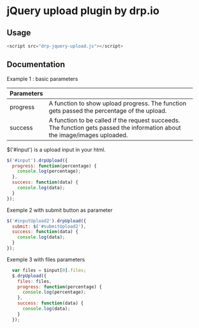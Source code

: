 jQuery upload plugin by drp.io
==============================

## Usage
```javascript
<script src="drp-jquery-upload.js"></script>
```

## Documentation
Example 1 : basic parameters

| Parameters    |              |
| ------------- |:-------------|
| progress      | A function to show upload progress. The function gets passed the percentage of the upload.
| success       | A function to be called if the request succeeds. The function gets passed the information about the image/images uploaded.

$('#input') is a upload input in your html.

```javascript
$('#input').drpUpload({
  progress: function(percentage) {
    console.log(percentage);
  },
  success: function(data) {
    console.log(data);
  }
});
```
Exemple 2 with submit button as parameter
```javascript
$('#inputUpload2').drpUpload({
  submit: $('#submitUpload2'),
  success: function(data) {
    console.log(data);
  }
});
```
Exemple 3 with files parameters
```javascript
  var files = $input[0].files;
  $.drpUpload({
    files: files,
    progress: function(percentage) {
      console.log(percentage);
    },
    success: function(data) {
      console.log(data);
    }
  });
```
